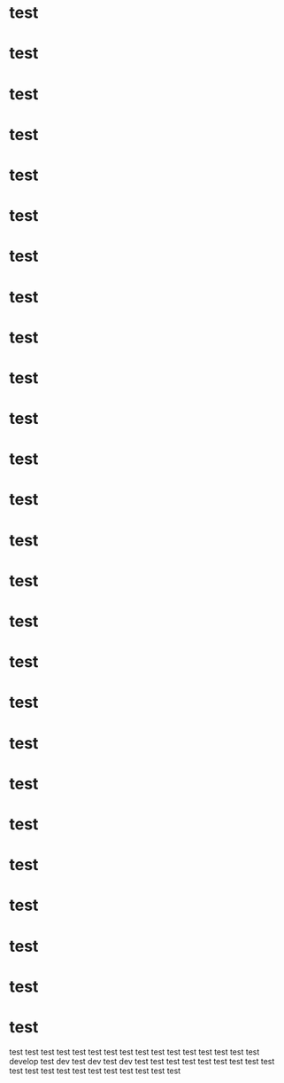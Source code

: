 # test
# test
# test
# test
# test
# test
# test
# test
# test
# test
# test
# test
# test
# test
# test
# test
# test
# test
# test
# test
# test
# test
# test
# test
# test
# test
test
test
test
test
test
test
test
test
test
test
test
test
test
test
test
test develop
test dev
test dev
test dev
test
test
test
test
test
test
test
test
test
test
test
test
test
test
test
test
test
test
test
test

